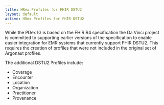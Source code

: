 ```yaml
---
title: HRex Profiles for FHIR DSTU2 
layout: default
active: HRex Profiles for FHIR DSTU2 
---
```


While the PDex IG is based on the FHIR R4 specification the Da Vinci project is committed to supporting earlier versions of the specification to enable easier integration for EMR systems that currently support FHIR DSTU2. This requires the creation of profiles that were not included in the original set of Argonaut profiles.

The additional DSTU2 Profiles include:

* Coverage
* Encounter
* Location
* Organization
* Practitioner
* Provenance

